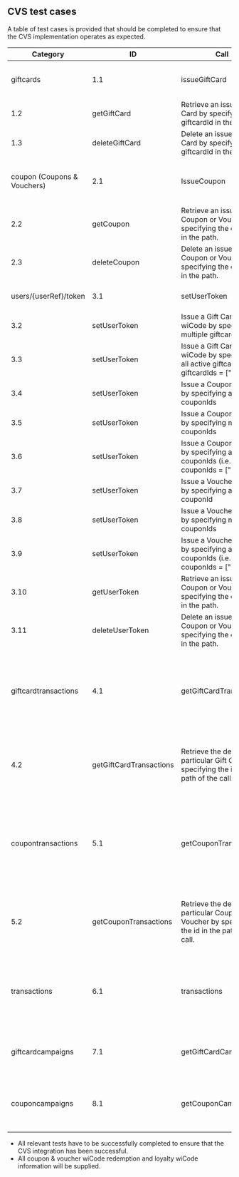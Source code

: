 ## CVS test cases

A table of test cases is provided that should be completed to ensure that the CVS implementation operates as expected.

Category | ID | Call | Description | Expected Outcome
-------- | ---| ---- | ----------- | ----------------
giftcards | 1.1 | issueGiftCard | Issue a Gift Card with by specifying the balance, campaignId and the userRef. | Successful response, giftcard object is returned.
 | 1.2 | getGiftCard | Retrieve an issued Gift Card by specifying the giftcardId in the path. | Successful response, giftcard object is returned.
 | 1.3 | deleteGiftCard | Delete an issued Gift Card by specifying the giftcardId in the path. | Successful response, with a responseCode of "-1"
coupon (Coupons & Vouchers) | 2.1 | IssueCoupon | Issue a Coupon or Voucher with by specifying the balance, campaignId and the userRef. | Successful response, coupon object is returned.
 | 2.2 | getCoupon | Retrieve an issued Coupon or Voucher by specifying the couponId in the path. | Successful response, coupon object is returned.
 | 2.3 | deleteCoupon | Delete an issued Coupon or Voucher by specifying the couponId in the path. | Successful response, with a responseCode of "-1"
users/{userRef}/token | 3.1 | setUserToken | Issue a Gift Card wiCode by specifying a single giftcardId | Successful response, a token object is returned.
 | 3.2 | setUserToken | Issue a Gift Card wiCode by specifying multiple giftcardIds | Successful response, a token object is returned.
 | 3.3 | setUserToken | Issue a Gift Card wiCode by specifying all active giftcardIds (i.e. giftcardIds = ["-1"]) | Successful response, a token object is returned.
 | 3.4 | setUserToken | Issue a Coupon wiCode by specifying a single couponIds | Successful response, a token object is returned.
 | 3.5 | setUserToken | Issue a Coupon wiCode by specifying multiple couponIds | Successful response, a token object is returned.
 | 3.6 | setUserToken | Issue a Coupon wiCode by specifying all active couponIds (i.e. couponIds = ["-1"]) | Successful response, a token object is returned.
 | 3.7 | setUserToken | Issue a Voucher wiCode by specifying a single couponId | Successful response, a token object is returned.
 | 3.8 | setUserToken | Issue a Voucher wiCode by specifying multiple couponIds | Successful response, a token object is returned.
 | 3.9 | setUserToken | Issue a Voucher wiCode by specifying all active couponIds (i.e. couponIds = ["-1"]) | Successful response, a token object is returned.
 | 3.10 | getUserToken | Retrieve an issued Coupon or Voucher by specifying the couponId in the path. | Successful response, a token object is returned.
 | 3.11 | deleteUserToken | Delete an issued Coupon or Voucher by specifying the couponId in the path. | Successful response, with a responseCode of "-1"
giftcardtransactions | 4.1 | getGiftCardTransactions | Retrieve a list of Gift Card transactions linked to a specific campaign. The apiId and the apiPassword must be provided, while the other fields may be used as query parameters. | Successful response, a giftcardTransactionList object is returned.
 | 4.2 | getGiftCardTransactions | Retrieve the details of a particular Gift Card by specifying the id in the path of the call. | Successful response, a giftcardTransactionList object is returned containing the Gift Card specified in the id.
coupontransactions | 5.1 | getCouponTransactions | Retrieve a list of Coupon & Voucher transactions linked to a specific campaign. The apiId and the apiPassword must be provided, while the other fields may be used as query parameters. | Successful response, a couponTransactionList is returned.
 | 5.2 | getCouponTransactions | Retrieve the details of a particular Coupon or Voucher by specifying the id in the path of the call. | Successful response, a couponTransactionList object is returned containing the Coupon or Voucher specified in the id.
transactions | 6.1 | transactions | Retrieve a list of Coupon & Voucher and Gift Card transactions linked to a specific campaign. The apiId and the apiPassword must be provided. | Successful response, a transaction object is returned.
giftcardcampaigns | 7.1 | getGiftCardCampaigns | Retrieve a list of Gift Card campaigns linked to a channel. The apiId and the apiPassword must be provided. | Successful response, a giftCardCampaigns object is returned.
couponcampaigns | 8.1 | getCouponCampaigns | Retrieve a list of Coupon and Voucher campaigns linked to a channel. The apiId and the apiPassword must be provided. | Successful response, a couponCampaigns object is returned.

<ul>
<li> All relevant tests have to be successfully completed to ensure that the CVS integration has been successful. </li>
<li> All coupon & voucher wiCode redemption and loyalty wiCode information will be supplied. </li>
</ul>
